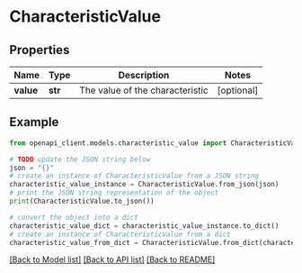 # CharacteristicValue


## Properties

Name | Type | Description | Notes
------------ | ------------- | ------------- | -------------
**value** | **str** | The value of the characteristic | [optional] 

## Example

```python
from openapi_client.models.characteristic_value import CharacteristicValue

# TODO update the JSON string below
json = "{}"
# create an instance of CharacteristicValue from a JSON string
characteristic_value_instance = CharacteristicValue.from_json(json)
# print the JSON string representation of the object
print(CharacteristicValue.to_json())

# convert the object into a dict
characteristic_value_dict = characteristic_value_instance.to_dict()
# create an instance of CharacteristicValue from a dict
characteristic_value_from_dict = CharacteristicValue.from_dict(characteristic_value_dict)
```
[[Back to Model list]](../README.md#documentation-for-models) [[Back to API list]](../README.md#documentation-for-api-endpoints) [[Back to README]](../README.md)


